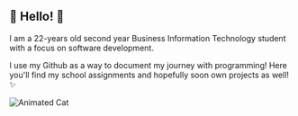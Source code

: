 ## 🌟 Hello! 🌟

I am a 22-years old second year Business Information Technology student with a focus on software development. 

I use my Github as a way to document my journey with programming! Here you'll find my school assignments and hopefully soon own projects as well! ✨


![Animated Cat](https://i.pinimg.com/originals/2d/55/0e/2d550e48e5fabf33543b51e4d8ccb335.gif)
